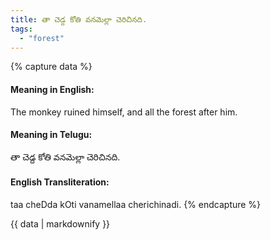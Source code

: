 ```yaml
---
title: తా చెడ్ద కోతి వనమెల్లా చెరిచినది.
tags:
  - "forest"
---
```


{% capture data %}
#### Meaning in English:
The monkey ruined himself, and all the forest after him.

#### Meaning in Telugu:
తా చెడ్ద కోతి వనమెల్లా చెరిచినది.

#### English Transliteration:
taa cheDda kOti vanamellaa cherichinadi.
{% endcapture %}

<div class="notice">{{ data | markdownify }}</div>

